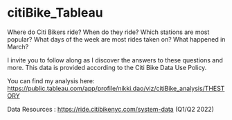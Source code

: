 # citiBike_Tableau

Where do Citi Bikers ride? When do they ride? Which stations are most popular? What days of the week are most rides taken on? What happened in March?

I invite you to follow along as I discover the answers to these questions and more. This data is provided according to the Citi Bike Data Use Policy.

You can find my analysis here: https://public.tableau.com/app/profile/nikki.dao/viz/citiBike_analysis/THESTORY

Data Resources : https://ride.citibikenyc.com/system-data (Q1/Q2 2022)


